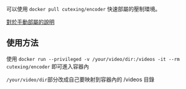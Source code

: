 可以使用 `docker pull cutexing/encoder` 快速部屬的壓制環境。

[對於手動部屬的說明](https://blog.cutexing.com/2025/03/20/linux-%e5%a3%93%e7%89%87%e7%92%b0%e5%a2%83%e5%bb%ba%e7%ab%8b%e6%8c%87%e5%8d%97/)

## 使用方法

使用 `docker run --privileged -v /your/video/dir:/videos -it --rm cutexing/encoder` 即可進入容器內

`/your/video/dir`部分改成自己要映射到容器內的 /videos 目錄

